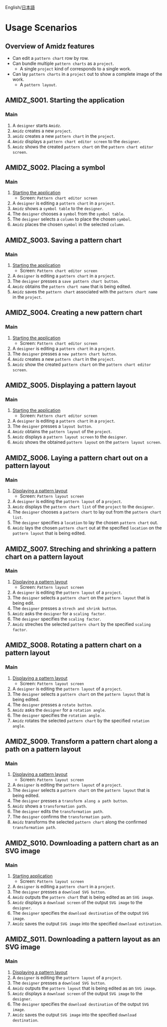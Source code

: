 English/[日本語](scenarios_ja.md)

# Usage Scenarios

## Overview of Amidz features

- Can edit a `pattern chart` row by row.
- Can bundle multiple `pattern charts` as a `project`.
    - A single `project` kind of corresponds to a single work.
- Can lay `pattern charts` in a `project` out to show a complete image of the work.
    - A `pattern layout`.

## AMIDZ_S001. Starting the application

### Main

1. A `designer` starts `Amidz`.
2. `Amidz` creates a new `project`.
3. `amidz` creates a new `pattern chart` in the `project`.
4. `Amidz` displays a `pattern chart editor screen` to the `designer`.
5. `Amidz` shows the created `pattern chart` on the `pattern chart editor screen`.

## AMIDZ_S002. Placing a symbol

### Main

1. [Starting the application](#amidz_s001-starting-the-application)
    - Screen: `Pattern chart editor screen`
2. A `designer` is editing a `pattern chart` in a `project`.
3. `Amidz` shows a `symbol table` to the `designer`.
4. The `designer` chooses a `symbol` from the `symbol table`.
5. The `designer` selects a `column` to place the chosen `symbol`.
6. `Amidz` places the chosen `symbol` in the selected `column`.

## AMIDZ_S003. Saving a pattern chart

### Main

1. [Starting the application](#amidz_s001-starting-the-application)
    - Screen: `Pattern chart editor screen`
2. A `designer` is editing a `pattern chart` in a `project`.
3. The `designer` presses a `save pattern chart button`.
4. `Amidz` obtains the `pattern chart name` that is being edited.
5. `Amidz` saves the `pattern chart` associated with the `pattern chart name` in the `project`.

## AMIDZ_S004. Creating a new pattern chart

### Main

1. [Starting the application](#amidz_s001-starting-the-application)
    - Screen: `Pattern chart editor screen`
2. A `designer` is editing a `pattern chart` in a `project`.
3. The `designer` presses a `new pattern chart button`.
4. `Amidz` creates a new `pattern chart` in the `project`.
5. `Amidz` show the created `pattern chart` on the `pattern chart editor screen`.

## AMIDZ_S005. Displaying a pattern layout

### Main

1. [Starting the application](#amidz_s001-starting-the-application)
    - Screen: `Pattern chart editor screen`
2. A `designer` is editing a `pattern chart` in a `project`.
3. The `designer` presses a `layout button`.
4. `Amidz` obtains the `pattern layout` of the `project`.
5. `Amidz` displays a `pattern layout screen` to the `designer`.
6. `Amidz` shows the obtained `pattern layout` on the `pattern layout screen`.

## AMIDZ_S006. Laying a pattern chart out on a pattern layout

### Main

1. [Displaying a pattern layout](#amidz_s005-displaying-a-pattern-layout)
    - Screen: `Pattern layout screen`
2. A `designer` is editing the `pattern layout` of a `project`.
3. `Amidz` displays the `pattern chart list` of the `project` to the `designer`.
4. The `designer` chooses a `pattern chart` to lay out from the `pattern chart list`.
5. The `designer` specifies a `location` to lay the chosen `pattern chart` out.
6. `Amidz` lays the chosen `pattern chart` out at the specified `location` on the `pattern layout` that is being edited.

## AMIDZ_S007. Streching and shrinking a pattern chart on a pattern layout

### Main

1. [Displaying a pattern layout](#amidz_s005-displaying-a-pattern-layout)
    - Screen: `Pattern layout screen`
2. A `designer` is editing the `pattern layout` of a `project`.
3. The `designer` selects a `pattern chart` on the `pattern layout` that is being edit.
4. The `designer` presses a `strech and shrink button`.
5. `Amidz` asks the `designer` for a `scaling factor`.
6. The `designer` specifies the `scaling factor`.
7. `Amidz` streches the selected `pattern chart` by the specified `scaling factor`.

## AMIDZ_S008. Rotating a pattern chart on a pattern layout

### Main

1. [Displaying a pattern layout](#amidz_s005-displaying-a-pattern-layout)
    - Screen: `Pattern layout screen`
2. A `designer` is editing the `pattern layout` of a `project`.
3. The `designer` selects a `pattern chart` on the `pattern layout` that is being edited.
4. The `designer` presses a `rotate button`.
5. `Amidz` asks the `designer` for a `rotation angle`.
6. The `designer` specifies the `rotation angle`.
7. `Amidz` rotates the selected `pattern chart` by the specified `rotation angle`.

## AMIDZ_S009. Transform a pattern chart along a path on a pattern layout

### Main

1. [Displaying a pattern layout](#amidz_s005-displaying-a-pattern-layout)
    - Screen: `Pattern layout screen`
2. A `designer` is editing the `pattern layout` of a `project`.
3. The `designer` selects a `pattern chart` on the `pattern layout` that is being edited.
4. The `designer` presses a `transform along a path button`.
5. `Amidz` shows a `transformation path`.
6. The `designer` edits the `transformation path`.
7. The `designer` confirms the `transformation path`.
8. `Amidz` transforms the selected `pattern chart` along the confirmed `transformation path`.

## AMIDZ_S010. Downloading a pattern chart as an SVG image

### Main

1. [Starting application](#amidz_s001-starting-application)
    - Screen: `Pattern layout screen`
2. A `designer` is editing a `pattern chart` in a `project`.
3. The `designer` presses a `download SVG button`.
4. `Amidz` outputs the `pattern chart` that is being edited as an `SVG image`.
5. `Amidz` displays a `download screen` of the output `SVG image` to the `designer`.
6. The `designer` specifies the `download destination` of the output `SVG image`.
7. `Amidz` saves the output `SVG image` into the specified `download estination`.

## AMIDZ_S011. Downloading a pattern layout as an SVG image

### Main

1. [Displaying a pattern layout](#amidz_s005-displaying-a-pattern-layout)
2. A `designer` is editing the `pattern layout` of a `project`.
3. The `designer` presses a `download SVG button`.
4. `Amidz` outputs the `pattern layout` that is being edited as an `SVG image`.
5. `Amidz` displays a `download screen` of the output `SVG image` to the `designer`.
6. The `designer` specifies the `download destination` of the output `SVG image`.
7. `Amidz` saves the output `SVG image` into the specified `download destination`.